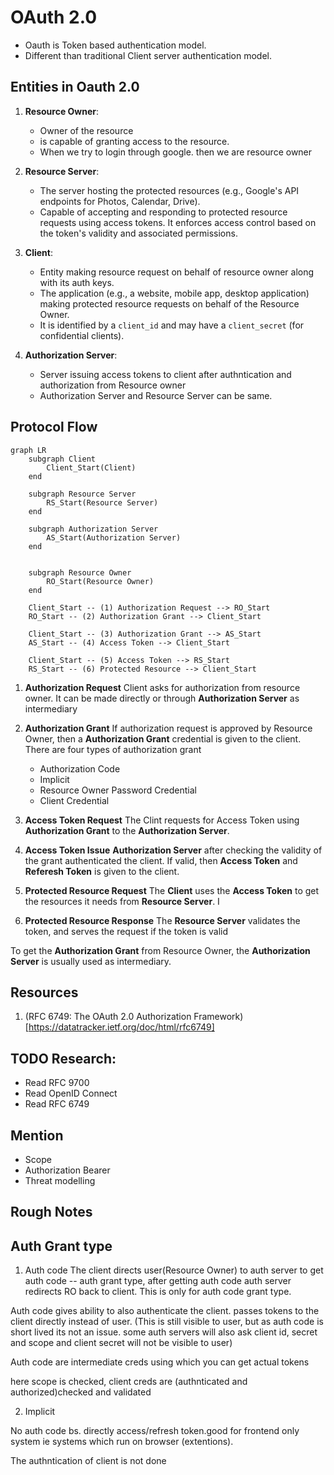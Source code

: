 # OAuth 2.0

- Oauth is Token based authentication model. 
- Different than traditional Client server authentication model.

## Entities in Oauth 2.0

1. **Resource Owner**:
    - Owner of the resource
    - is capable of granting access to the resource.
    - When we try to login through google. then we are resource owner

2. **Resource Server**:
    - The server hosting the protected resources (e.g., Google's API endpoints for Photos, Calendar, Drive).
    - Capable of accepting and responding to protected resource requests using access tokens. It enforces access control based on the token's validity and associated permissions.
    
3. **Client**:
    - Entity making resource request on behalf of resource owner along with its auth keys. 
    - The application (e.g., a website, mobile app, desktop application) making protected resource requests on behalf of the Resource Owner.
    - It is identified by a `client_id` and may have a `client_secret` (for confidential clients).

4. **Authorization Server**:
    - Server issuing access tokens to client after authntication and authorization from Resource owner
    - Authorization Server and Resource Server can be same.

## Protocol Flow

```mermaid
graph LR
    subgraph Client
        Client_Start(Client)
    end

    subgraph Resource Server
        RS_Start(Resource Server)
    end

    subgraph Authorization Server
        AS_Start(Authorization Server)
    end


    subgraph Resource Owner
        RO_Start(Resource Owner)
    end

    Client_Start -- (1) Authorization Request --> RO_Start
    RO_Start -- (2) Authorization Grant --> Client_Start

    Client_Start -- (3) Authorization Grant --> AS_Start
    AS_Start -- (4) Access Token --> Client_Start

    Client_Start -- (5) Access Token --> RS_Start
    RS_Start -- (6) Protected Resource --> Client_Start
```

1. **Authorization Request**
    Client asks for authorization from resource owner. It can be made directly or through **Authorization Server** as intermediary

2. **Authorization Grant**
    If authorization request is approved by Resource Owner, then a **Authorization Grant** credential is given to the client. There are four types of authorization grant

    - Authorization Code
    - Implicit
    - Resource Owner Password Credential
    - Client Credential

3. **Access Token Request**
    The Clint requests for Access Token using  **Authorization Grant** to the **Authorization Server**. 

4. **Access Token Issue**
    **Authorization Server** after checking the validity of the grant authenticated the client. If valid, then **Access Token** and **Referesh Token** is given to the client.

5. **Protected Resource Request**
    The **Client** uses the **Access Token** to get the resources it needs from **Resource Server**. I

6. **Protected Resource Response**
    The **Resource Server** validates the token, and serves the request if the token is valid

To get the **Authorization Grant** from Resource Owner, the **Authorization Server** is usually used as intermediary.

## Resources

1. (RFC 6749: The OAuth 2.0 Authorization Framework)[https://datatracker.ietf.org/doc/html/rfc6749]

## TODO Research:

- Read RFC 9700
- Read OpenID Connect
- Read RFC 6749
    
## Mention

- Scope
- Authorization Bearer
- Threat modelling

## Rough Notes

## Auth Grant type

1. Auth code
The client directs user(Resource Owner) to auth server to get auth code -- auth grant type, after getting auth code auth server redirects RO back to client. This is only for auth code grant type.

Auth code gives ability to also authenticate the client. passes tokens to the client directly instead of user. (This is still visible to user, but as auth code is short lived its not an issue. some auth servers will also ask client id, secret and scope and client secret will not be visible to user)

Auth code are intermediate creds using which you can get actual tokens

here scope is checked, client creds are (authnticated and authorized)checked and validated 

2. Implicit

No auth code bs. directly access/refresh token.good for frontend only system ie systems which run on browser (extentions). 
 
The authntication of client is not done
